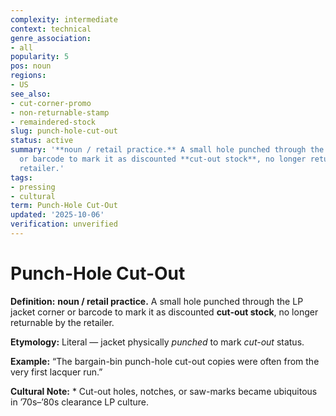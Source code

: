 ```yaml
---
complexity: intermediate
context: technical
genre_association:
- all
popularity: 5
pos: noun
regions:
- US
see_also:
- cut-corner-promo
- non-returnable-stamp
- remaindered-stock
slug: punch-hole-cut-out
status: active
summary: '**noun / retail practice.** A small hole punched through the LP jacket corner
  or barcode to mark it as discounted **cut-out stock**, no longer returnable by the
  retailer.'
tags:
- pressing
- cultural
term: Punch-Hole Cut-Out
updated: '2025-10-06'
verification: unverified
---
```


# Punch-Hole Cut-Out

**Definition:** **noun / retail practice.** A small hole punched through the LP jacket corner or barcode to mark it as discounted **cut-out stock**, no longer returnable by the retailer.

**Etymology:** Literal — jacket physically *punched* to mark *cut-out* status.

**Example:** “The bargain-bin punch-hole cut-out copies were often from the very first lacquer run.”

**Cultural Note:** * Cut-out holes, notches, or saw-marks became ubiquitous in ’70s–’80s clearance LP culture.

